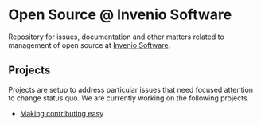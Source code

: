 # Open Source @ Invenio Software

Repository for issues, documentation and other matters related to management of
open source at [Invenio Software](https://github.com/inveniosoftware).

## Projects

Projects are setup to address particular issues that need focused attention to
change status quo. We are currently working on the following projects.

- [Making contributing easy](projects/making-contributing-easy.md)
